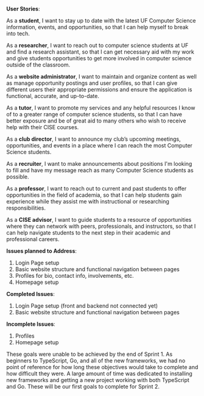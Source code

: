 **User Stories**:

As a **student**, I want to stay up to date with the latest UF Computer Science information, events, and opportunities, so that I can help myself to break into tech. 

As a **researcher**, I want to reach out to computer science students at UF and find a research assistant, so that I can get necessary aid with my work and give students opportunities to get more involved in computer science outside of the classroom.

As a **website administrator**, I want to maintain and organize content as well as manage opportunity postings and user profiles, so that I can give different users their appropriate permissions and ensure the application is functional, accurate, and up-to-date.

As a **tutor**, I want to promote my services and any helpful resources I know of to a greater range of computer science students, so that I can have better exposure and be of great aid to many others who wish to receive help with their CISE courses. 

As a **club director**, I want to announce my club’s upcoming meetings, opportunities, and events in a place where I can reach the most Computer Science students.

As a **recruiter**, I want to make announcements about positions I'm looking to fill and have my message reach as many Computer Science students as possible.

As a **professor**, I want to reach out to current and past students to offer opportunities in the field of academia, so that I can help students gain experience while they assist me with instructional or researching responsibilities. 

As a **CISE advisor**, I want to guide students to a resource of opportunities where they can network with peers, professionals, and instructors, so that I can help navigate students to the next step in their academic and professional careers.




**Issues planned to Address**:
1) Login Page setup
2) Basic website structure and functional navigation between pages
3) Profiles for bio, contact info, involvements, etc.
4) Homepage setup

**Completed Issues**:
1) Login Page setup (front and backend not connected yet)
2) Basic website structure and functional navigation between pages

**Incomplete Issues**:
1) Profiles
2) Homepage setup

These goals were unable to be achieved by the end of Sprint 1. As beginners to TypeScript, Go, and all of the new frameworks, we had no point of reference for how long these objectives would take to complete and how difficult they were. A large amount of time was dedicated to installing new frameworks and getting a new project working with both TypeScript and Go. These will be our first goals to complete for Sprint 2.
